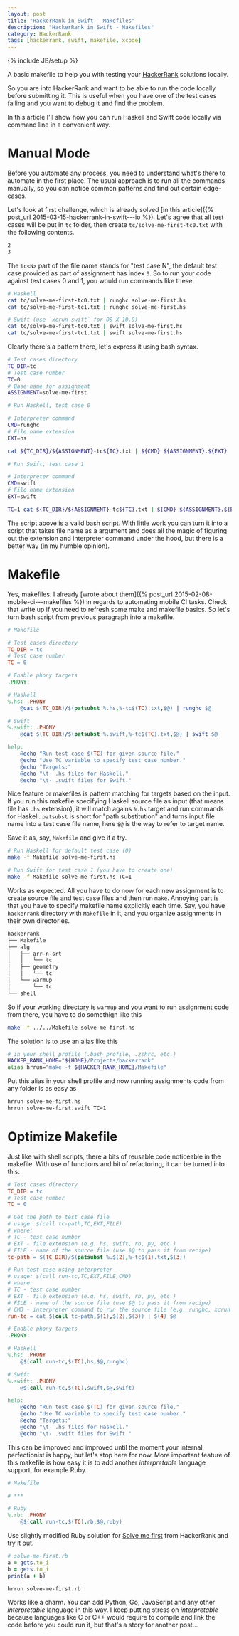 ```yaml
---
layout: post
title: "HackerRank in Swift - Makefiles"
description: "HackerRank in Swift - Makefiles"
category: HackerRank
tags: [hackerrank, swift, makefile, xcode]
---
```

{% include JB/setup %}

A basic makefile to help you with testing your [HackerRank](https://hackerrank.com) solutions locally.

<!--more-->

So you are into HackerRank and want to be able to run the code locally before submitting it. This is useful when you have one of the test cases failing and you want to debug it and find the problem.

In this article I'll show how you can run Haskell and Swift code locally via command line in a convenient way.

# Manual Mode

Before you automate any process, you need to understand what's there to automate in the first place. The usual approach is to run all the commands manually, so you can notice common patterns and find out certain edge-cases.

Let's look at first challenge, which is already solved [in this article]({% post_url 2015-03-15-hackerrank-in-swift---io %}). Let's agree that all test cases will be put in `tc` folder, then create `tc/solve-me-first-tc0.txt` with the following contents.

```bash
2
3

```

The `tc<N>` part of the file name stands for "test case N", the default test case provided as part of assignment has index `0`. So to run your code against test cases 0 and 1, you would run commands like these.

```bash
# Haskell
cat tc/solve-me-first-tc0.txt | runghc solve-me-first.hs
cat tc/solve-me-first-tc1.txt | runghc solve-me-first.hs

# Swift (use `xcrun swift` for OS X 10.9)
cat tc/solve-me-first-tc0.txt | swift solve-me-first.hs
cat tc/solve-me-first-tc1.txt | swift solve-me-first.hs
```

Clearly there's a pattern there, let's express it using bash syntax.

```bash
# Test cases directory
TC_DIR=tc
# Test case number
TC=0
# Base name for assignment
ASSIGNMENT=solve-me-first

# Run Haskell, test case 0

# Interpreter command
CMD=runghc
# File name extension
EXT=hs

cat ${TC_DIR}/${ASSIGNMENT}-tc${TC}.txt | ${CMD} ${ASSIGNMENT}.${EXT}

# Run Swift, test case 1

# Interpreter command
CMD=swift
# File name extension
EXT=swift

TC=1 cat ${TC_DIR}/${ASSIGNMENT}-tc${TC}.txt | ${CMD} ${ASSIGNMENT}.${EXT}
```

The script above is a valid bash script. With little work you can turn it into a script that takes file name as a argument and does all the magic of figuring out the extension and interpreter command under the hood, but there is a better way (in my humble opinion).

# Makefile

Yes, makefiles. I already [wrote about them]({% post_url 2015-02-08-mobile-ci---makefiles %}) in regards to automating mobile CI tasks. Check that write up if you need to refresh some make and makefile basics. So let's turn bash script from previous paragraph into a makefile.

```makefile
# Makefile

# Test cases directory
TC_DIR = tc
# Test case number
TC = 0

# Enable phony targets
.PHONY:

# Haskell
%.hs: .PHONY
	@cat $(TC_DIR)/$(patsubst %.hs,%-tc$(TC).txt,$@) | runghc $@

# Swift
%.swift: .PHONY
	@cat $(TC_DIR)/$(patsubst %.swift,%-tc$(TC).txt,$@) | swift $@

help:
	@echo "Run test case $(TC) for given source file."
	@echo "Use TC variable to specify test case number."
	@echo "Targets:"
	@echo "\t- .hs files for Haskell."
	@echo "\t- .swift files for Swift."
```

Nice feature or makefiles is pattern matching for targets based on the input. If you run this makefile specifying Haskell source file as input (that means file has `.hs` extension), it will match agains `%.hs` target and run commands for Haskell. `patsubst` is short for "path substitution" and turns input file name into a test case file name, here `$@` is the way to refer to target name.

Save it as, say, `Makefile` and give it a try.

```bash
# Run Haskell for default test case (0)
make -f Makefile solve-me-first.hs

# Run Swift for test case 1 (you have to create one)
make -f Makefile solve-me-first.hs TC=1
```

Works as expected. All you have to do now for each new assignment is to create source file and test case files and then run `make`. Annoying part is that you have to specify makefile name explicitly each time. Say, you have `hackerrank` directory with `Makefile` in it, and you organize assignments in their own directories.

```bash
hackerrank
├── Makefile
├── alg
│   ├── arr-n-srt
│   │   └── tc
│   ├── geometry
│   │   └── tc
│   └── warmup
│       └── tc
└── shell
```

So if your working directory is `warmup` and you want to run assignment code from there, you have to do somethign like this

```bash
make -f ../../Makefile solve-me-first.hs
```

The solution is to use an alias like this

```bash
# in your shell profile (.bash_profile, .zshrc, etc.)
HACKER_RANK_HOME="${HOME}/Projects/hackerrank"
alias hrrun="make -f ${HACKER_RANK_HOME}/Makefile"
```

Put this alias in your shell profile and now running assignments code from any folder is as easy as

```bash
hrrun solve-me-first.hs
hrrun solve-me-first.swift TC=1
```

# Optimize Makefile

Just like with shell scripts, there a bits of reusable code noticeable in the makefile. With use of functions and bit of refactoring, it can be turned into this.

```makefile
# Test cases directory
TC_DIR = tc
# Test case number
TC = 0

# Get the path to test case file
# usage: $(call tc-path,TC,EXT,FILE)
# where:
# TC - test case number
# EXT - file extension (e.g. hs, swift, rb, py, etc.)
# FILE - name of the source file (use $@ to pass it from recipe)
tc-path = $(TC_DIR)/$(patsubst %.$(2),%-tc$(1).txt,$(3))

# Run test case using interpreter
# usage: $(call run-tc,TC,EXT,FILE,CMD)
# where:
# TC - test case number
# EXT - file extension (e.g. hs, swift, rb, py, etc.)
# FILE - name of the source file (use $@ to pass it from recipe)
# CMD - interpreter command to run the source file (e.g. runghc, xcrun swift, etc.)
run-tc = cat $(call tc-path,$(1),$(2),$(3)) | $(4) $@

# Enable phony targets
.PHONY:

# Haskell
%.hs: .PHONY
	@$(call run-tc,$(TC),hs,$@,runghc)

# Swift
%.swift: .PHONY
	@$(call run-tc,$(TC),swift,$@,swift)

help:
	@echo "Run test case $(TC) for given source file."
	@echo "Use TC variable to specify test case number."
	@echo "Targets:"
	@echo "\t- .hs files for Haskell."
	@echo "\t- .swift files for Swift."
```

This can be improved and improved until the moment your internal perfectionist is happy, but let's stop here for now. More important feature of this makefile is how easy it is to add another _interpretable_ language support, for example Ruby.

```makefile
# Makefile

# ***

# Ruby
%.rb: .PHONY
	@$(call run-tc,$(TC),rb,$@,ruby)
```

Use slightly modified Ruby solution for [Solve me first](https://www.hackerrank.com/challenges/solve-me-first) from HackerRank and try it out.

```ruby
# solve-me-first.rb
a = gets.to_i
b = gets.to_i
print(a + b)
```

```bash
hrrun solve-me-first.rb
```

Works like a charm. You can add Python, Go, JavaScript and any other _interpretable_ language in this way. I keep putting stress on _interpretable_ because languages like C or C++ would require to compile and link the code before you could run it, but that's a story for another post...

